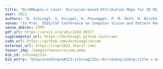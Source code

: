 ```yaml
---
title: "OccAM&apos;s Laser: Occlusion-based Attribution Maps for 3D Object Detectors on LiDAR Data"
year: 2022
authors: "D. Schinagl, G. Krispel, H. Possegger, P. M. Roth, H. Bischof"
venue: "In Proc. IEEE/CVF Conference on Computer Vision and Pattern Recognition"
venue_abbrev: CVPR
pdf_url: https://arxiv.org/abs/2204.06577
supplemental_url: https://dschinagl.github.io/occam/
code_url: https://github.com/dschinagl/occam
external_url: https://cvpr2022.thecvf.com/
teaser_img: /images/teaser/occam.webp
bib_id: schinagl22a
bib_entry: "@inproceedings&#123;schinagl22a,<br/>&nbsp;&nbsp;title = &#123;OccAM's Laser: Occlusion-based Attribution Maps for 3D Object Detectors on LiDAR Data&#125;,<br/>&nbsp;&nbsp;author = &#123;David Schinagl and Georg Krispel and Horst Possegger and Peter M. Roth and Horst Bischof&#125;,<br/>&nbsp;&nbsp;booktitle = &#123;Proc. IEEE/CVF Conference on Computer Vision and Pattern Recognition (CVPR)&#125;,<br/>&nbsp;&nbsp;year = &#123;2022&#125;<br/>&#125;"
---
```

